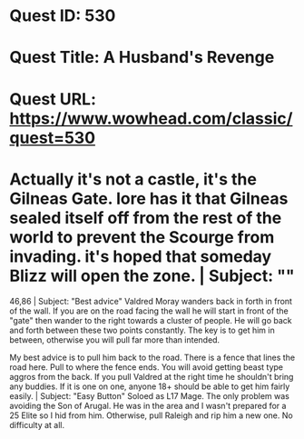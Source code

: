 # Quest ID: 530
# Quest Title: A Husband's Revenge
# Quest URL: https://www.wowhead.com/classic/quest=530
# Actually it's not a castle, it's the Gilneas Gate. lore has it that Gilneas sealed itself off from the rest of the world to prevent the Scourge from invading. it's hoped that someday Blizz will open the zone. | Subject: "<Blank>"
46,86 | Subject: "Best advice"
Valdred Moray wanders back in forth in front of the wall. If you are on the road facing the wall he will start in front of the "gate" then wander to the right towards a cluster of people. He will go back and forth between these two points constantly. The key is to get him in between, otherwise you will pull far more than intended.

My best advice is to pull him back to the road. There is a fence that lines the road here. Pull to where the fence ends. You will avoid getting beast type aggros from the back. If you pull Valdred at the right time he shouldn't bring any buddies. If it is one on one, anyone 18+ should be able to get him fairly easily. | Subject: "Easy Button"
Soloed as L17 Mage. The only problem was avoiding the Son of Arugal. He was in the area and I wasn't prepared for a 25 Elite so I hid from him. Otherwise, pull Raleigh and rip him a new one. No difficulty at all.